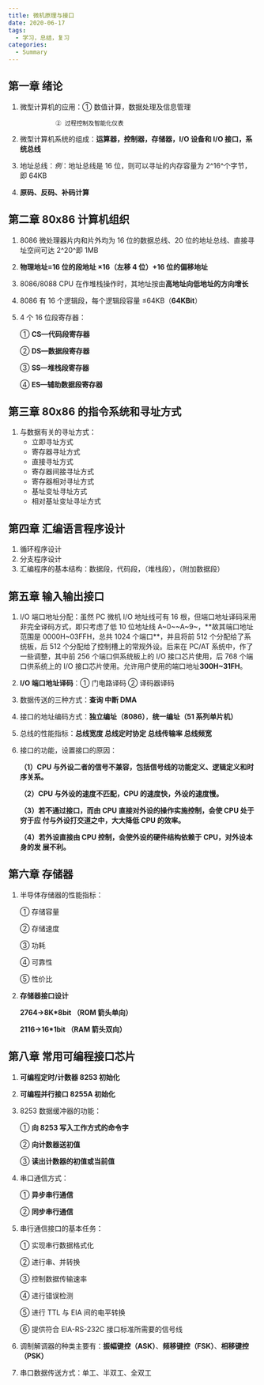 ```yaml
---
title: 微机原理与接口
date: 2020-06-17
tags:
  - 学习，总结，复习
categories:
  - Summary
---
```


## 第一章 绪论

1.  微型计算机的应用：① 数值计算，数据处理及信息管理

                  ② 过程控制及智能化仪表

2.  微型计算机系统的组成：**运算器，控制器，存储器，I/O 设备和 I/O 接口，系统总线**
3.  地址总线：_例_：地址总线是 16 位，则可以寻址的内存容量为 2^16^个字节，即 64KB
4.  **原码、反码、补码计算**

## 第二章 80x86 计算机组织

1. 8086 微处理器片内和片外均为 16 位的数据总线、20 位的地址总线、直接寻址空间可达 2^20^即 1MB

2. **物理地址=16 位的段地址 ×16（左移 4 位）+16 位的偏移地址**

3. 8086/8088 CPU 在作堆栈操作时，其地址按由**高地址向低地址的方向增长**

4. 8086 有 16 个逻辑段，每个逻辑段容量 ≤64KB（**64KBit**）

5. 4 个 16 位段寄存器：

   ① **CS—代码段寄存器**

   ② **DS—数据段寄存器**

   ③ **SS—堆栈段寄存器**

   ④ **ES—辅助数据段寄存器**

## 第三章 80x86 的指令系统和寻址方式

1. 与数据有关的寻址方式：
   - 立即寻址方式
   - 寄存器寻址方式
   - 直接寻址方式
   - 寄存器间接寻址方式
   - 寄存器相对寻址方式
   - 基址变址寻址方式
   - 相对基址变址寻址方式

## 第四章 汇编语言程序设计

1. 循环程序设计
2. 分支程序设计
3. 汇编程序的基本结构：数据段，代码段，（堆栈段），（附加数据段）

## 第五章 输入输出接口

1. I/O 端口地址分配：虽然 PC 微机 I/O 地址线可有 16 根，但端口地址译码采用非完全译码方式，即只考虑了低 10 位地址线 A~0~~A~9~，**故其端口地址范围是 0000H~03FFH，总共 1024 个端口**，并且将前 512 个分配给了系统板，后 512 个分配给了控制槽上的常规外设。后来在 PC/AT 系统中，作了一些调整，其中前 256 个端口供系统板上的 I/O 接口芯片使用，后 768 个端口供系统上的 I/O 接口芯片使用。允许用户使用的端口地址**300H~31FH**。

2. **I/O 端口地址译码**：① 门电路译码 ② 译码器译码

3. 数据传送的三种方式：**查询 中断 DMA**

4. 接口的地址编码方式：**独立编址（8086）**，**统一编址（51 系列单片机）**

5. 总线的性能指标：**总线宽度 总线定时协定 总线传输率 总线频宽**

6. 接口的功能，设置接口的原因：

   **（1）CPU 与外设二者的信号不兼容，包括信号线的功能定义、逻辑定义和时序关系。**

   **（2）CPU 与外设的速度不匹配，CPU 的速度快，外设的速度慢。**

   **（3）若不通过接口，而由 CPU 直接对外设的操作实施控制，会使 CPU 处于穷于应 付与外设打交道之中，大大降低 CPU 的效率。**

   **（4）若外设直接由 CPU 控制，会使外设的硬件结构依赖于 CPU，对外设本身的发 展不利。**

## 第六章 存储器

1. 半导体存储器的性能指标：

   ① 存储容量

   ② 存储速度

   ③ 功耗

   ④ 可靠性

   ⑤ 性价比

2. **存储器接口设计**

   **2764→8K\*8bit （ROM 箭头单向）**

   **2116→16\*1bit （RAM 箭头双向）**

## 第八章 常用可编程接口芯片

1. **可编程定时/计数器 8253 初始化**

2. **可编程并行接口 8255A 初始化**

3. 8253 数据缓冲器的功能：

   ① **向 8253 写入工作方式的命令字**

   ② **向计数器送初值**

   ③ **读出计数器的初值或当前值**

4. 串口通信方式：

   ① **异步串行通信**

   ② **同步串行通信**

5. 串行通信接口的基本任务：

   ① 实现串行数据格式化

   ② 进行串、并转换

   ③ 控制数据传输速率

   ④ 进行错误检测

   ⑤ 进行 TTL 与 EIA 间的电平转换

   ⑥ 提供符合 EIA-RS-232C 接口标准所需要的信号线

6. 调制解调器的种类主要有：**振幅键控（ASK）**、**频移键控（FSK）**、**相移键控（PSK）**
7. 串口数据传送方式：单工、半双工、全双工
